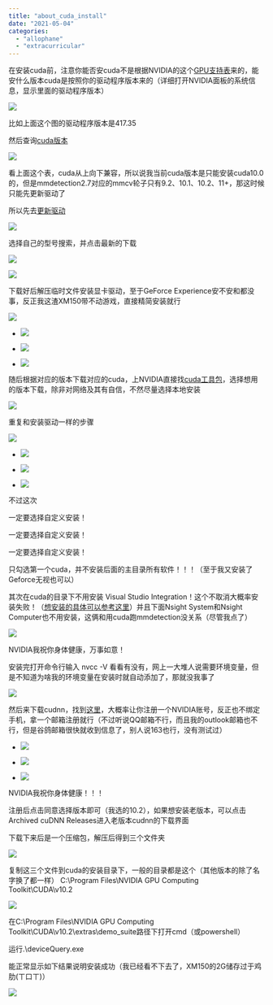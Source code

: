 ```yaml
---
title: "about_cuda_install"
date: "2021-05-04"
categories: 
  - "allophane"
  - "extracurricular"
---
```


在安装cuda前，注意你能否安cuda不是根据NVIDIA的这个[GPU支持表](https://developer.nvidia.com/cuda-gpus)来的，能安什么版本cuda是按照你的驱动程序版本来的（详细打开NVIDIA面板的系统信息，显示里面的驱动程序版本）

![](images/image-1-1024x728.png)

比如上面这个图的驱动程序版本是417.35

然后查询[cuda版本](https://docs.nvidia.com/cuda/cuda-toolkit-release-notes/index.html)

![](images/image-3.png)

看上面这个表，cuda从上向下兼容，所以说我当前cuda版本是只能安装cuda10.0的，但是mmdetection2.7对应的mmcv轮子只有9.2、10.1、10.2、11+，那这时候只能先更新驱动了

所以先去[更新驱动](https://www.nvidia.cn/geforce/drivers/)

![](images/image-4.png)

选择自己的型号搜索，并点击最新的下载

![](images/image-5-1024x620.png)

![](images/image-6-1024x315.png)

下载好后解压临时文件安装显卡驱动，至于GeForce Experience安不安和都没事，反正我这渣XM150带不动游戏，直接精简安装就行

![](images/image-7.png)

- ![](images/image-8.png)
    
- ![](images/image-10.png)
    
- ![](images/image-12.png)
    

随后根据对应的版本下载对应的cuda，上NVIDIA直接找[cuda工具包](https://developer.nvidia.com/cuda-toolkit-archive)，选择想用的版本下载，除非对网络及其有自信，不然尽量选择本地安装

![](images/image-13-1024x468.png)

重复和安装驱动一样的步骤

![](images/image-14.png)

- ![](images/image-15.png)
    
- ![](images/image-16.png)
    
- ![](images/image-17.png)
    

不过这次

一定要选择自定义安装！

一定要选择自定义安装！

一定要选择自定义安装！

只勾选第一个cuda，并不安装后面的主目录所有软件！！！（至于我又安装了Geforce无视也可以）

其次在cuda的目录下不用安装 Visual Studio Integration！这个不取消大概率安装失败！（[想安装的具体可以参考这里](https://zhuanlan.zhihu.com/p/144311348)）并且下面Nsight System和Nsight Computer也不用安装，这俩和用cuda跑mmdetection没关系（尽管我点了）

![](images/image-20.png)

NVIDIA我祝你身体健康，万事如意！

安装完打开命令行输入 nvcc -V 看看有没有，网上一大堆人说需要环境变量，但是不知道为啥我的环境变量在安装时就自动添加了，那就没我事了

![](images/image-19.png)

然后来下载cudnn，找到[这里](https://developer.nvidia.com/rdp/cudnn-download)，大概率让你注册一个NVIDIA账号，反正也不绑定手机，拿一个邮箱注册就行（不过听说QQ邮箱不行，而且我的outlook邮箱也不行，但是谷鸽邮箱很快就收到信息了，别人说163也行，没有测试过）

- ![](images/image-21.png)
    
- ![](images/image-25.png)
    
- ![](images/image-24.png)
    

NVIDIA我祝你身体健康！！！

注册后点击同意选择版本即可（我选的10.2），如果想安装老版本，可以点击Archived cuDNN Releases进入老版本cudnn的下载界面

下载下来后是一个压缩包，解压后得到三个文件夹

![](images/image-26.png)

复制这三个文件到cuda的安装目录下，一般的目录都是这个（其他版本的除了名字换了都一样） C:\\Program Files\\NVIDIA GPU Computing Toolkit\\CUDA\\v10.2

![](images/image-27.png)

在C:\\Program Files\\NVIDIA GPU Computing Toolkit\\CUDA\\v10.2\\extras\\demo\_suite路径下打开cmd（或powershell）

运行.\\deviceQuery.exe

能正常显示如下结果说明安装成功（我已经看不下去了，XM150的2G储存过于鸡肋(ㄒ口ㄒ)）

![](images/image-29-1024x669.png)
